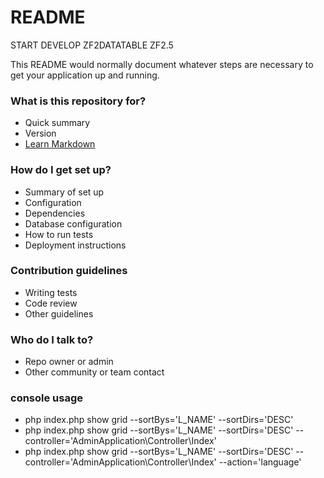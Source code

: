 # README #
START DEVELOP ZF2DATATABLE ZF2.5

This README would normally document whatever steps are necessary to get your application up and running.

### What is this repository for? ###

* Quick summary
* Version
* [Learn Markdown](https://bitbucket.org/tutorials/markdowndemo)

### How do I get set up? ###

* Summary of set up
* Configuration
* Dependencies
* Database configuration
* How to run tests
* Deployment instructions

### Contribution guidelines ###

* Writing tests
* Code review
* Other guidelines

### Who do I talk to? ###

* Repo owner or admin
* Other community or team contact


### console usage
* php index.php show grid --sortBys='L_NAME' --sortDirs='DESC' 
* php index.php show grid --sortBys='L_NAME' --sortDirs='DESC' --controller='AdminApplication\Controller\Index'
* php index.php show grid --sortBys='L_NAME' --sortDirs='DESC' --controller='AdminApplication\Controller\Index' --action='language'
 

